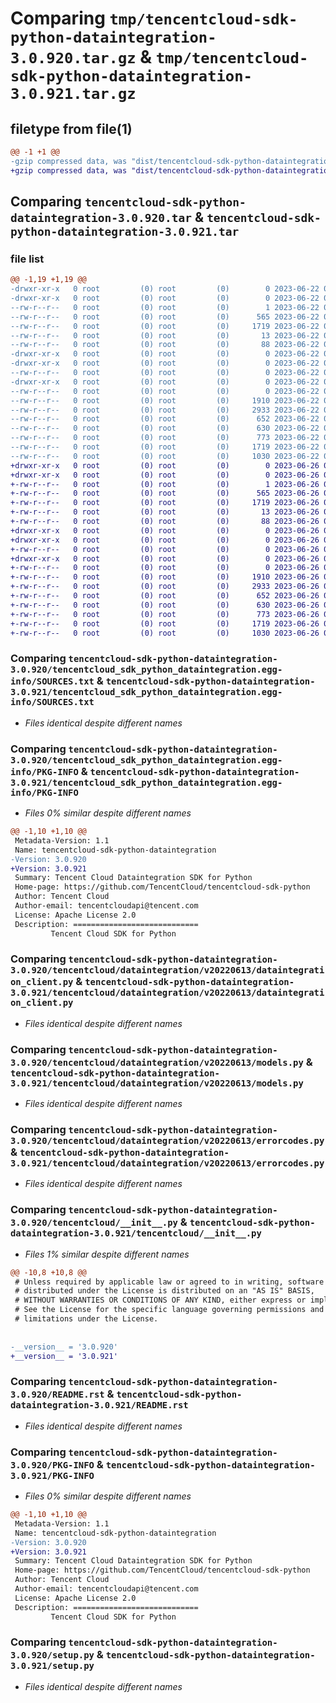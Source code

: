 # Comparing `tmp/tencentcloud-sdk-python-dataintegration-3.0.920.tar.gz` & `tmp/tencentcloud-sdk-python-dataintegration-3.0.921.tar.gz`

## filetype from file(1)

```diff
@@ -1 +1 @@
-gzip compressed data, was "dist/tencentcloud-sdk-python-dataintegration-3.0.920.tar", last modified: Thu Jun 22 00:21:57 2023, max compression
+gzip compressed data, was "dist/tencentcloud-sdk-python-dataintegration-3.0.921.tar", last modified: Mon Jun 26 00:22:06 2023, max compression
```

## Comparing `tencentcloud-sdk-python-dataintegration-3.0.920.tar` & `tencentcloud-sdk-python-dataintegration-3.0.921.tar`

### file list

```diff
@@ -1,19 +1,19 @@
-drwxr-xr-x   0 root         (0) root         (0)        0 2023-06-22 00:21:57.000000 tencentcloud-sdk-python-dataintegration-3.0.920/
-drwxr-xr-x   0 root         (0) root         (0)        0 2023-06-22 00:21:57.000000 tencentcloud-sdk-python-dataintegration-3.0.920/tencentcloud_sdk_python_dataintegration.egg-info/
--rw-r--r--   0 root         (0) root         (0)        1 2023-06-22 00:21:57.000000 tencentcloud-sdk-python-dataintegration-3.0.920/tencentcloud_sdk_python_dataintegration.egg-info/dependency_links.txt
--rw-r--r--   0 root         (0) root         (0)      565 2023-06-22 00:21:57.000000 tencentcloud-sdk-python-dataintegration-3.0.920/tencentcloud_sdk_python_dataintegration.egg-info/SOURCES.txt
--rw-r--r--   0 root         (0) root         (0)     1719 2023-06-22 00:21:57.000000 tencentcloud-sdk-python-dataintegration-3.0.920/tencentcloud_sdk_python_dataintegration.egg-info/PKG-INFO
--rw-r--r--   0 root         (0) root         (0)       13 2023-06-22 00:21:57.000000 tencentcloud-sdk-python-dataintegration-3.0.920/tencentcloud_sdk_python_dataintegration.egg-info/top_level.txt
--rw-r--r--   0 root         (0) root         (0)       88 2023-06-22 00:21:57.000000 tencentcloud-sdk-python-dataintegration-3.0.920/setup.cfg
-drwxr-xr-x   0 root         (0) root         (0)        0 2023-06-22 00:21:57.000000 tencentcloud-sdk-python-dataintegration-3.0.920/tencentcloud/
-drwxr-xr-x   0 root         (0) root         (0)        0 2023-06-22 00:21:57.000000 tencentcloud-sdk-python-dataintegration-3.0.920/tencentcloud/dataintegration/
--rw-r--r--   0 root         (0) root         (0)        0 2023-06-22 00:21:57.000000 tencentcloud-sdk-python-dataintegration-3.0.920/tencentcloud/dataintegration/__init__.py
-drwxr-xr-x   0 root         (0) root         (0)        0 2023-06-22 00:21:57.000000 tencentcloud-sdk-python-dataintegration-3.0.920/tencentcloud/dataintegration/v20220613/
--rw-r--r--   0 root         (0) root         (0)        0 2023-06-22 00:21:57.000000 tencentcloud-sdk-python-dataintegration-3.0.920/tencentcloud/dataintegration/v20220613/__init__.py
--rw-r--r--   0 root         (0) root         (0)     1910 2023-06-22 00:21:57.000000 tencentcloud-sdk-python-dataintegration-3.0.920/tencentcloud/dataintegration/v20220613/dataintegration_client.py
--rw-r--r--   0 root         (0) root         (0)     2933 2023-06-22 00:21:57.000000 tencentcloud-sdk-python-dataintegration-3.0.920/tencentcloud/dataintegration/v20220613/models.py
--rw-r--r--   0 root         (0) root         (0)      652 2023-06-22 00:21:57.000000 tencentcloud-sdk-python-dataintegration-3.0.920/tencentcloud/dataintegration/v20220613/errorcodes.py
--rw-r--r--   0 root         (0) root         (0)      630 2023-06-22 00:21:57.000000 tencentcloud-sdk-python-dataintegration-3.0.920/tencentcloud/__init__.py
--rw-r--r--   0 root         (0) root         (0)      773 2023-06-22 00:21:57.000000 tencentcloud-sdk-python-dataintegration-3.0.920/README.rst
--rw-r--r--   0 root         (0) root         (0)     1719 2023-06-22 00:21:57.000000 tencentcloud-sdk-python-dataintegration-3.0.920/PKG-INFO
--rw-r--r--   0 root         (0) root         (0)     1030 2023-06-22 00:21:57.000000 tencentcloud-sdk-python-dataintegration-3.0.920/setup.py
+drwxr-xr-x   0 root         (0) root         (0)        0 2023-06-26 00:22:06.000000 tencentcloud-sdk-python-dataintegration-3.0.921/
+drwxr-xr-x   0 root         (0) root         (0)        0 2023-06-26 00:22:06.000000 tencentcloud-sdk-python-dataintegration-3.0.921/tencentcloud_sdk_python_dataintegration.egg-info/
+-rw-r--r--   0 root         (0) root         (0)        1 2023-06-26 00:22:06.000000 tencentcloud-sdk-python-dataintegration-3.0.921/tencentcloud_sdk_python_dataintegration.egg-info/dependency_links.txt
+-rw-r--r--   0 root         (0) root         (0)      565 2023-06-26 00:22:06.000000 tencentcloud-sdk-python-dataintegration-3.0.921/tencentcloud_sdk_python_dataintegration.egg-info/SOURCES.txt
+-rw-r--r--   0 root         (0) root         (0)     1719 2023-06-26 00:22:06.000000 tencentcloud-sdk-python-dataintegration-3.0.921/tencentcloud_sdk_python_dataintegration.egg-info/PKG-INFO
+-rw-r--r--   0 root         (0) root         (0)       13 2023-06-26 00:22:06.000000 tencentcloud-sdk-python-dataintegration-3.0.921/tencentcloud_sdk_python_dataintegration.egg-info/top_level.txt
+-rw-r--r--   0 root         (0) root         (0)       88 2023-06-26 00:22:06.000000 tencentcloud-sdk-python-dataintegration-3.0.921/setup.cfg
+drwxr-xr-x   0 root         (0) root         (0)        0 2023-06-26 00:22:06.000000 tencentcloud-sdk-python-dataintegration-3.0.921/tencentcloud/
+drwxr-xr-x   0 root         (0) root         (0)        0 2023-06-26 00:22:06.000000 tencentcloud-sdk-python-dataintegration-3.0.921/tencentcloud/dataintegration/
+-rw-r--r--   0 root         (0) root         (0)        0 2023-06-26 00:22:06.000000 tencentcloud-sdk-python-dataintegration-3.0.921/tencentcloud/dataintegration/__init__.py
+drwxr-xr-x   0 root         (0) root         (0)        0 2023-06-26 00:22:06.000000 tencentcloud-sdk-python-dataintegration-3.0.921/tencentcloud/dataintegration/v20220613/
+-rw-r--r--   0 root         (0) root         (0)        0 2023-06-26 00:22:06.000000 tencentcloud-sdk-python-dataintegration-3.0.921/tencentcloud/dataintegration/v20220613/__init__.py
+-rw-r--r--   0 root         (0) root         (0)     1910 2023-06-26 00:22:06.000000 tencentcloud-sdk-python-dataintegration-3.0.921/tencentcloud/dataintegration/v20220613/dataintegration_client.py
+-rw-r--r--   0 root         (0) root         (0)     2933 2023-06-26 00:22:06.000000 tencentcloud-sdk-python-dataintegration-3.0.921/tencentcloud/dataintegration/v20220613/models.py
+-rw-r--r--   0 root         (0) root         (0)      652 2023-06-26 00:22:06.000000 tencentcloud-sdk-python-dataintegration-3.0.921/tencentcloud/dataintegration/v20220613/errorcodes.py
+-rw-r--r--   0 root         (0) root         (0)      630 2023-06-26 00:22:06.000000 tencentcloud-sdk-python-dataintegration-3.0.921/tencentcloud/__init__.py
+-rw-r--r--   0 root         (0) root         (0)      773 2023-06-26 00:22:06.000000 tencentcloud-sdk-python-dataintegration-3.0.921/README.rst
+-rw-r--r--   0 root         (0) root         (0)     1719 2023-06-26 00:22:06.000000 tencentcloud-sdk-python-dataintegration-3.0.921/PKG-INFO
+-rw-r--r--   0 root         (0) root         (0)     1030 2023-06-26 00:22:06.000000 tencentcloud-sdk-python-dataintegration-3.0.921/setup.py
```

### Comparing `tencentcloud-sdk-python-dataintegration-3.0.920/tencentcloud_sdk_python_dataintegration.egg-info/SOURCES.txt` & `tencentcloud-sdk-python-dataintegration-3.0.921/tencentcloud_sdk_python_dataintegration.egg-info/SOURCES.txt`

 * *Files identical despite different names*

### Comparing `tencentcloud-sdk-python-dataintegration-3.0.920/tencentcloud_sdk_python_dataintegration.egg-info/PKG-INFO` & `tencentcloud-sdk-python-dataintegration-3.0.921/tencentcloud_sdk_python_dataintegration.egg-info/PKG-INFO`

 * *Files 0% similar despite different names*

```diff
@@ -1,10 +1,10 @@
 Metadata-Version: 1.1
 Name: tencentcloud-sdk-python-dataintegration
-Version: 3.0.920
+Version: 3.0.921
 Summary: Tencent Cloud Dataintegration SDK for Python
 Home-page: https://github.com/TencentCloud/tencentcloud-sdk-python
 Author: Tencent Cloud
 Author-email: tencentcloudapi@tencent.com
 License: Apache License 2.0
 Description: ============================
         Tencent Cloud SDK for Python
```

### Comparing `tencentcloud-sdk-python-dataintegration-3.0.920/tencentcloud/dataintegration/v20220613/dataintegration_client.py` & `tencentcloud-sdk-python-dataintegration-3.0.921/tencentcloud/dataintegration/v20220613/dataintegration_client.py`

 * *Files identical despite different names*

### Comparing `tencentcloud-sdk-python-dataintegration-3.0.920/tencentcloud/dataintegration/v20220613/models.py` & `tencentcloud-sdk-python-dataintegration-3.0.921/tencentcloud/dataintegration/v20220613/models.py`

 * *Files identical despite different names*

### Comparing `tencentcloud-sdk-python-dataintegration-3.0.920/tencentcloud/dataintegration/v20220613/errorcodes.py` & `tencentcloud-sdk-python-dataintegration-3.0.921/tencentcloud/dataintegration/v20220613/errorcodes.py`

 * *Files identical despite different names*

### Comparing `tencentcloud-sdk-python-dataintegration-3.0.920/tencentcloud/__init__.py` & `tencentcloud-sdk-python-dataintegration-3.0.921/tencentcloud/__init__.py`

 * *Files 1% similar despite different names*

```diff
@@ -10,8 +10,8 @@
 # Unless required by applicable law or agreed to in writing, software
 # distributed under the License is distributed on an "AS IS" BASIS,
 # WITHOUT WARRANTIES OR CONDITIONS OF ANY KIND, either express or implied.
 # See the License for the specific language governing permissions and
 # limitations under the License.
 
 
-__version__ = '3.0.920'
+__version__ = '3.0.921'
```

### Comparing `tencentcloud-sdk-python-dataintegration-3.0.920/README.rst` & `tencentcloud-sdk-python-dataintegration-3.0.921/README.rst`

 * *Files identical despite different names*

### Comparing `tencentcloud-sdk-python-dataintegration-3.0.920/PKG-INFO` & `tencentcloud-sdk-python-dataintegration-3.0.921/PKG-INFO`

 * *Files 0% similar despite different names*

```diff
@@ -1,10 +1,10 @@
 Metadata-Version: 1.1
 Name: tencentcloud-sdk-python-dataintegration
-Version: 3.0.920
+Version: 3.0.921
 Summary: Tencent Cloud Dataintegration SDK for Python
 Home-page: https://github.com/TencentCloud/tencentcloud-sdk-python
 Author: Tencent Cloud
 Author-email: tencentcloudapi@tencent.com
 License: Apache License 2.0
 Description: ============================
         Tencent Cloud SDK for Python
```

### Comparing `tencentcloud-sdk-python-dataintegration-3.0.920/setup.py` & `tencentcloud-sdk-python-dataintegration-3.0.921/setup.py`

 * *Files identical despite different names*

